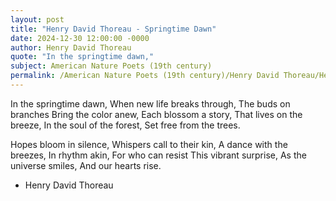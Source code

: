 ```yaml
---
layout: post
title: "Henry David Thoreau - Springtime Dawn"
date: 2024-12-30 12:00:00 -0000
author: Henry David Thoreau
quote: "In the springtime dawn,"
subject: American Nature Poets (19th century)
permalink: /American Nature Poets (19th century)/Henry David Thoreau/Henry David Thoreau - Springtime Dawn
---
```


In the springtime dawn,
When new life breaks through,
The buds on branches
Bring the color anew,
Each blossom a story,
That lives on the breeze,
In the soul of the forest,
Set free from the trees.

Hopes bloom in silence,
Whispers call to their kin,
A dance with the breezes,
In rhythm akin,
For who can resist
This vibrant surprise,
As the universe smiles,
And our hearts rise.

- Henry David Thoreau
